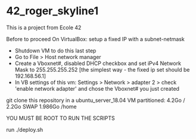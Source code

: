 # 42_roger_skyline1
This is a project from Ecole 42

Before to proceed
On VirtualBox: setup a fixed IP with a subnet-netmask

- Shutdown VM to do this last step
- Go to File > Host network manager
- Create a Vboxnet#, disabled DHCP checkbox and set iPv4 Network Mask to 255.255.255.252
[the simplest way - the fixed ip set should be 192.168.56.1]
- In VB settings of this vm: Settings > Network > adapter 2 > check 'enable network adapter' and chose the Vboxnet# you just created

git clone this repository in a ubuntu_server_18.04 VM
partitioned:
4.2Go /
2.2Go SWAP
1.986Go /home

YOU MUST BE ROOT TO RUN THE SCRIPTS

run ./deploy.sh
